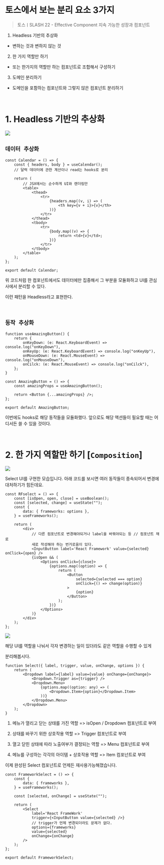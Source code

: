 # 토스에서 보는 분리 요소 3가지

> 토스ㅣSLASH 22 - Effective Component 지속 가능한 성장과 컴포넌트

1. Headless 기반의 추상화

- 변하는 것과 변하지 않는 것

2. 한 가지 역할만 하기

- 또는 한가지의 역할만 하는 컴포넌트로 조합해서 구성하기

3. 도메인 분리하기

- 도메인을 포함하는 컴포넌트와 그렇지 않은 컴포넌트 분리하기

<br />

# 1. Headless 기반의 추상화

<img src="../../../docsImg/toss1.png" />

<br />

## `데이터 추상화`

```tsx
const Calendar = () => {
	const { headers, body } = useCalendar();
	// 달력 데이터에 관한 계산이나 read는 hooks로 분리

	return (
		// JSX에서는 순수하게 UI와 렌더링만
		<table>
			<thead>
				<tr>
					{headers.map((v, i) => (
						<th key={v + i}>{v}</th>
					))}
				</tr>
			</thead>
			<tbody>
				<tr>
					{body.map((v) => {
						return <td>{v}</td>;
					})}
				</tr>
			</tbody>
		</table>
	);
};

export default Calendar;
```

위 코드처럼 한 컴포넌트에서도 데이터에만 집중해서 그 부분을 모듈화하고 UI를 관심사에서 분리할 수 있다.

이런 패턴을 Headless라고 표현한다.

<br />

## `동작 추상화`

```tsx
function useAmazingButton() {
	return {
		onKeyDown: (e: React.KeyboardEvent) => console.log("onKeyDown"),
		onKeyUp: (e: React.KeyboardEvent) => console.log("onKeyUp"),
		onMouseDown: (e: React.MouseEvent) => console.log("onMouseDown"),
		onCilck: (e: React.MouseEvent) => console.log("onCilck"),
	};
}

const AmazingButton = () => {
	const amazingProps = useAmazingButton();

	return <Button {...amazingProps} />;
};

export default AmazingButton;
```

이번에도 hooks로 해당 동작들을 모듈화했다. 앞으로도 해당 액션들이 필요할 때는 어디서든 쓸 수 있을 것이다.

<br />

# 2. 한 가지 역할만 하기 [`Composition`]

<img src="../../../docsImg/toss3.png" />

Select UI를 구현한 모습입니다. 아래 코드를 보시면 여러 동작들이 종속되어서 변경에 대처하기가 힘든데요.

```tsx
const RFselect = () => {
	const [isOpen, open, close] = useBoolean();
	const [selected, change] = useState("");
	const {
		data: { frameworks: options },
	} = useFrameworks();

	return (
		<div>
			// 다른 컴포넌트로 변경해야되거나 label을 바꿔야되는 등 // 컴포넌트 채로
			새로 작성해야 하는 번거로움이 있다.
			<InputButton label='React Framework' value={selected} onClick={open} />
			{isOpen && (
				<Options onClick={close}>
					{options.map((option) => {
						return (
							<Button
								selected={selected === option}
								onClick={() => change(option)}
							>
								{option}
							</Button>
						);
					})}
				</Options>
			)}
		</div>
	);
};
```

<img src="../../../docsImg/toss2.png" />

해당 UI를 역할을 나눠서 각자 변경하는 일이 있더라도 같은 역할을 수행할 수 있게

분리해봅시다.

```tsx
function Select({ label, trigger, value, onChange, options }) {
	return (
		<Dropdown label={label} value={value} onChange={onChange}>
			<Dropdown.Trigger as={trigger} />
			<Dropdown.Menu>
				{options.map((option: any) => (
					<Dropdown.Item>{option}</Dropdown.Item>
				))}
			</Dropdown.Menu>
		</Dropdown>
	);
}
```

1. 메뉴가 열리고 닫는 상태를 가진 역할 => isOpen / Dropdown 컴포넌트로 부여

2. 상태를 바꾸기 위한 상호작용 역할 => Trigger 컴포넌트로 부여

3. 열고 닫힌 상태에 따라 노출여부가 결정되는 역할 => Menu 컴포넌트로 부여

4. 메뉴를 구성하는 각각의 아이템 + 상호작용 역할 => Item 컴포넌트로 부여

이제 완성된 Select 컴포넌트로 언제든 재사용가능해졌습니다.

```tsx
const FrameworkSelect = () => {
	const {
		data: { frameworks },
	} = useFrameworks();

	const [selected, onChange] = useState("");

	return (
		<Select
			label='React FrameWork'
			trigger={<InputButton value={selected} />}
			// trigger가 언제 변경되더라도 문제가 없다.
			options={frameworks}
			value={selected}
			onChange={onChange}
		/>
	);
};

export default FrameworkSelect;
```
